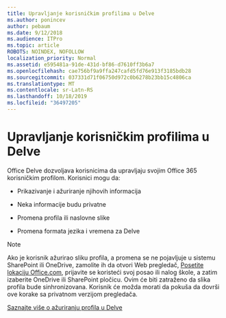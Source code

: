 ```yaml
---
title: Upravljanje korisničkim profilima u Delve
ms.author: ponincev
author: pebaum
ms.date: 9/12/2018
ms.audience: ITPro
ms.topic: article
ROBOTS: NOINDEX, NOFOLLOW
localization_priority: Normal
ms.assetid: e595481a-91de-431d-bf86-d7610ff3b6a7
ms.openlocfilehash: cae756bf9a9ffa247cafd5fd76e913f3185bdb28
ms.sourcegitcommit: 037331d71f06750d972c0b6278b23bb15c4806ca
ms.translationtype: MT
ms.contentlocale: sr-Latn-RS
ms.lasthandoff: 10/18/2019
ms.locfileid: "36497205"
---
```

# <a name="manage-user-profiles-in-delve"></a>Upravljanje korisničkim profilima u Delve

Office Delve dozvoljava korisnicima da upravljaju svojim Office 365 korisničkim profilom. Korisnici mogu da:
  
- Prikazivanje i ažuriranje njihovih informacija
    
- Neka informacije budu privatne
    
- Promena profila ili naslovne slike
    
- Promena formata jezika i vremena za Delve
    
> [!NOTE]
> Ako je korisnik ažurirao sliku profila, a promena se ne pojavljuje u sistemu SharePoint ili OneDrive, zamolite ih da otvori Web pregledač, [Posetite lokaciju Office.com](https://www.office.com), prijavite se koristeći svoj posao ili nalog škole, a zatim izaberite OneDrive ili SharePoint pločicu. Ovim će biti zatraženo da slika profila bude sinhronizovana. Korisnik će možda morati da pokuša da dovrši ove korake sa privatnom verzijom pregledača. 
  
[Saznajte više o ažuriranju profila u Delve](https://go.microsoft.com/fwlink/?linkid=735070)
  

